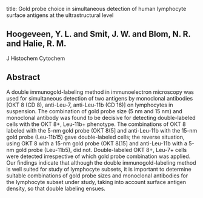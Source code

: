 title: Gold probe choice in simultaneous detection of human lymphocyte surface antigens at the ultrastructural level

## Hoogeveen, Y. L. and Smit, J. W. and Blom, N. R. and Halie, R. M.
J Histochem Cytochem


## Abstract
A double immunogold-labeling method in immunoelectron microscopy was used for simultaneous detection of two antigens by monoclonal antibodies [OKT 8 (CD 8), anti-Leu-7, anti-Leu-11b (CD 16)] on lymphocytes in suspension. The combination of gold probe size (5 nm and 15 nm) and monoclonal antibody was found to be decisive for detecting double-labeled cells with the OKT 8+, Leu-11b+ phenotype. The combinations of OKT 8 labeled with the 5-nm gold probe (OKT 8(5] and anti-Leu-11b with the 15-nm gold probe (Leu-11b15) gave double-labeled cells; the reverse situation, using OKT 8 with a 15-nm gold probe (OKT 8(15] and anti-Leu-11b with a 5-nm gold probe (Leu-11b5), did not. Double-labeled OKT 8+, Leu-7+ cells were detected irrespective of which gold probe combination was applied. Our findings indicate that although the double immunogold-labeling method is well suited for study of lymphocyte subsets, it is important to determine suitable combinations of gold probe sizes and monoclonal antibodies for the lymphocyte subset under study, taking into account surface antigen density, so that double labeling ensues.

